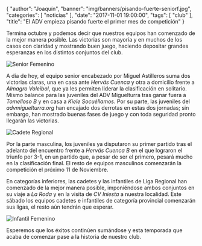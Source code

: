 {
  "author": "Joaquín",
  "banner": "img/banners/pisando-fuerte-seniorf.jpg",
  "categories": [
    "noticias"
  ],
  "date": "2017-11-01 19:00:00",
  "tags": [
    "club"
  ],
  "title": "El ADV empieza pisando fuerte el primer mes de competición"
}

Termina octubre y podemos decir que nuestros equipos han comenzado de
la mejor manera posible. Las victorias son mayoría y en muchos de los
casos con claridad y mostrando buen juego, haciendo depositar grandes
esperanzas en los distintos conjuntos del club.

![Senior Femenino](../../../../../img/banners/pisando-fuerte-seniorf.jpg)

A día de hoy, el equipo senior encabezado por Miguel Astilleros suma
dos victorias claras, una en casa ante _Hervás Cuenca_ y otra a
domicilio frente a _Almagro Voleibol_, que ya les permiten liderar la
clasificación en solitario. Mismo balance para las juveniles del ADV
Miguelturra tras ganar fuera a _Tomelloso B_ y en casa a _Kiele
Socuéllamos_. Por su parte, las juveniles del _advmiguelturra.org_ han
encajado dos derrotas en estas dos jornadas; sin embargo, han mostrado
buenas fases de juego y con toda seguridad pronto llegarán las
victorias.

![Cadete Regional](../../../../../img/banners/pisando-fuerte-cadete-reg.jpg)

Por la parte masculina, los juveniles ya disputaron su primer partido
tras el adelanto del encuentro frente a _Hervás Cuenca B_ en el que
lograron el triunfo por 3-1, en un partido que, a pesar de ser el
primero, pesará mucho en la clasificación final. El resto de equipos
masculinos comenzarán la competición el próximo 11 de Noviembre.

En categorías inferiores, las cadetes y las infantiles de Liga Regional
han comenzado de la mejor manera posible, imponiéndose ambos conjuntos
en su viaje a _La Roda_ y en la visita de _CV Iniesta_ a nuestra
localidad. Este sábado los equipos cadetes e infantiles de categoría
provincial comenzarán sus ligas, el resto aún tendrán que esperar.

![Infantil Femenino](../../../../../img/banners/pisando-fuerte-infantil-fem.jpg)

Esperemos que los éxitos continúen sumándose y esta temporada que
acaba de comenzar pase a la historia de nuestro club.
